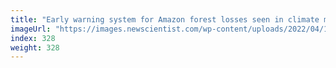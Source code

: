 ```yaml
---
title: "Early warning system for Amazon forest losses seen in climate models"
imageUrl: "https://images.newscientist.com/wp-content/uploads/2022/04/11211453/SEI_98364853.jpg?width=600"
index: 328
weight: 328
---
```

